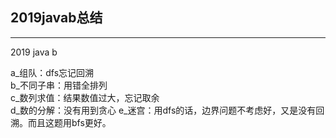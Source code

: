 ## 2019javab总结

---
2019 java b

a_组队：dfs忘记回溯  
b_不同子串：用错全排列  
c_数列求值：结果数值过大，忘记取余  
d_数的分解：没有用到贪心
e_迷宫：用dfs的话，边界问题不考虑好，又是没有回溯。而且这题用bfs更好。
